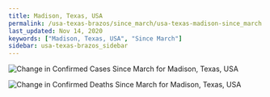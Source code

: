 ```yaml
---
title: Madison, Texas, USA
permalink: /usa-texas-brazos/since_march/usa-texas-madison-since_march.html
last_updated: Nov 14, 2020
keywords: ["Madison, Texas, USA", "Since March"]
sidebar: usa-texas-brazos_sidebar
---
```


![Change in Confirmed Cases Since March for Madison, Texas, USA](/covid_tracker/images/graphs/usa-texas-madison-delta_confirmed-since_march_graph.png)

![Change in Confirmed Deaths Since March for Madison, Texas, USA](/covid_tracker/images/graphs/usa-texas-madison-delta_deaths-since_march_graph.png)
